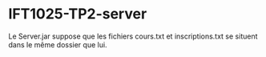 # IFT1025-TP2-server

Le Server.jar suppose que les fichiers cours.txt et inscriptions.txt se situent dans le même dossier que lui.